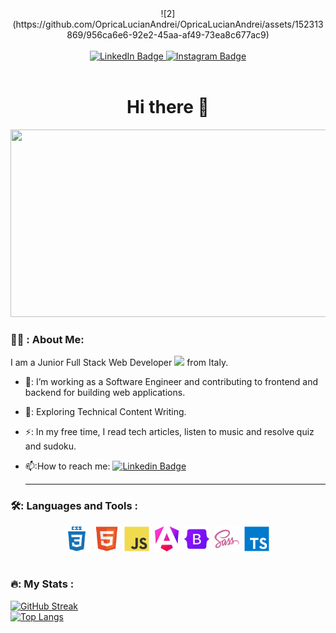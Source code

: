 <div id="header" align="center">
 ![2](https://github.com/OpricaLucianAndrei/OpricaLucianAndrei/assets/152313869/956ca6e6-92e2-45aa-af49-73ea8c677ac9)

</div>
<br/>

<div id="badges" align="center">
  <a href="http://www.linkedin.com/in/lucian-oprica-46723a2b5" target="_blank">
    <img src="https://img.shields.io/badge/LinkedIn-blue?style=for-the-badge&logo=linkedin&logoColor=white" alt="LinkedIn Badge"/>
  </a>
  <a href="https://www.instagram.com/lucian_2301_" target="_blank">
    <img src="https://img.shields.io/badge/Instagram-E4405F?style=for-the-badge&logo=instagram&logoColor=white" alt="Instagram Badge"/>
  </a>
</div>

<div align="center">
    <img align="center" src="https://komarev.com/ghpvc/?username=OpricaLucianAndrei&style=flat-square&color=blue" alt=""/>
</div>

<h1 align="center">  Hi there 👋 </h1>

<div align="center">
  <img src="https://media.giphy.com/media/dWesBcTLavkZuG35MI/giphy.gif" width="600" height="300"/>
</div>


### 👨‍💻 : About Me:

I am a Junior Full Stack Web Developer <img src="https://media.giphy.com/media/WUlplcMpOCEmTGBtBW/giphy.gif" width="30"> from Italy.

- 🔭: I’m working as a Software Engineer and contributing to frontend and backend for building web applications.

- 🌱: Exploring Technical Content Writing.

- ⚡: In my free time, I read tech articles, listen to music and resolve quiz and sudoku.

- 📫:How to reach me: [![Linkedin Badge](https://img.shields.io/badge/-Linkedin-blue?style=flat&logo=Linkedin&logoColor=white)]([http://www.linkedin.com/in/lucian-oprica-46723a2b5](https://www.linkedin.com/in/lucian-andrei-oprica-46723a2b5/))

  <hr />

### 🛠️: Languages and Tools :
  <div align="center">
    <img src="https://github.com/devicons/devicon/blob/master/icons/css3/css3-plain-wordmark.svg"  title="CSS3" alt="CSS" width="40" height="40"/>&nbsp;
    <img src="https://github.com/devicons/devicon/blob/master/icons/html5/html5-original.svg" title="HTML5" alt="HTML" width="40" height="40"/>&nbsp;
    <img src="https://github.com/devicons/devicon/blob/master/icons/javascript/javascript-original.svg" title="JavaScript" alt="JavaScript" width="40" height="40"/>&nbsp;
    <img src="https://github.com/devicons/devicon/blob/master/icons/angular/angular-original.svg" title="Angular" alt="Angular" width="40" height="40"/>&nbsp;
    <img src="https://github.com/devicons/devicon/blob/master/icons/bootstrap/bootstrap-original.svg" title="Bootstrap" alt="Bootstrap" width="40" height="40"/>&nbsp;
    <img src="https://github.com/devicons/devicon/blob/master/icons/sass/sass-original.svg" title="Sass" alt="Sass" width="40" height="40"/>&nbsp;
    <img src="https://github.com/devicons/devicon/blob/master/icons/typescript/typescript-original.svg" title="Typescript" alt="Typescript" width="40" height="40"/>&nbsp;
  </div>
  <br/>

### 🔥: My Stats :
  [![GitHub Streak](http://github-readme-streak-stats.herokuapp.com?user=OpricaLucianAndrei&theme=dark&background=000000)](https://git.io/streak-stats)
  <br/>
  [![Top Langs](https://github-readme-stats.vercel.app/api/top-langs/?username=OpricaLucianAndrei&layout=compact&theme=vision-friendly-dark)](https://github.com/anuraghazra/github-readme-stats)

